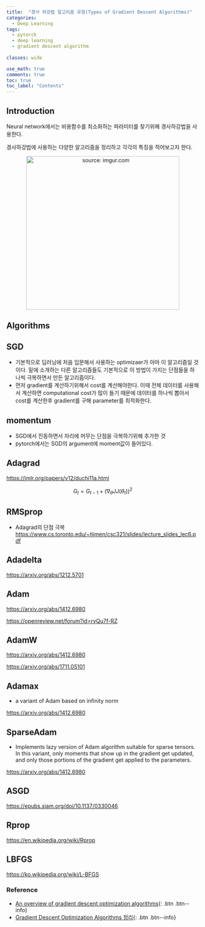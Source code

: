 ```yaml
---
title:  "경사 하강법 알고리즘 유형(Types of Gradient Descent Algorithms)"
categories:
  - Deep Learning
tags:
  - pytorch
  - deep learning
  - gradient descent algorithm
  
classes: wide

use_math: true
comments: true
toc: true
toc_label: "Contents"
---
```

## Introduction
Neural network에서는 비용함수를 최소화하는 파라미터를 찾기위해 경사하강법을 사용한다. 

경사하강법에 사용하는 다양한 알고리즘을 정리하고 각각의 특징을 적어보고자 한다. 

<center><img src="https://imgur.com/2dKCQHh.png" width="400px" title="source: imgur.com"></center>

## Algorithms

## SGD
* 기본적으로 딥러닝에 처음 입문해서 사용하는 optimizaer가 아마 이 알고리즘일 것이다. 밑에 소개하는 다른 알고리즘들도 기본적으로 이 방법이 가지는 단점들을 하나씩 극복하면서
만든 알고리즘이다. 
* 먼저 gradient를 계산하기위해서 cost를 계산해야한다. 
이때 전체 데이터를 사용해서 계산하면 computational cost가 많이 들기 때문에 데이터를 하나씩 뽑아서 cost를 계산한후 gradient를 구해 parameter를 최적화한다.

## momentum
* SGD에서 진동하면서 자리에 머무는 단점을 극복하기위해 추가한 것
* pytorch에서는 SGD의 argument에 moment값이 들어있다. 

## Adagrad
https://jmlr.org/papers/v12/duchi11a.html

$$G_{t}=G_{t-1}+\left( \nabla _{\theta }JJ\left( \theta _{t}\right) \right) ^{2}$$

## RMSprop
* Adagrad의 단점 극복
https://www.cs.toronto.edu/~tijmen/csc321/slides/lecture_slides_lec6.pdf

## Adadelta
https://arxiv.org/abs/1212.5701

## Adam
https://arxiv.org/abs/1412.6980

https://openreview.net/forum?id=ryQu7f-RZ

## AdamW
https://arxiv.org/abs/1412.6980

https://arxiv.org/abs/1711.05101

## Adamax
* a variant of Adam based on infinity norm  

https://arxiv.org/abs/1412.6980

## SparseAdam
* Implements lazy version of Adam algorithm suitable for sparse tensors. In this variant, only moments that show up in the gradient get updated,
 and only those portions of the gradient get applied to the parameters.  
 
 https://arxiv.org/abs/1412.6980
 
## ASGD
https://epubs.siam.org/doi/10.1137/0330046
## Rprop
https://en.wikipedia.org/wiki/Rprop

## LBFGS
https://ko.wikipedia.org/wiki/L-BFGS

### Reference 
* [An overview of gradient descent optimization algorithms](https://ruder.io/optimizing-gradient-descent/){: .btn .btn--info}
* [Gradient Descent Optimization Algorithms 정리](http://shuuki4.github.io/deep%20learning/2016/05/20/Gradient-Descent-Algorithm-Overview.html){: .btn .btn--info}
